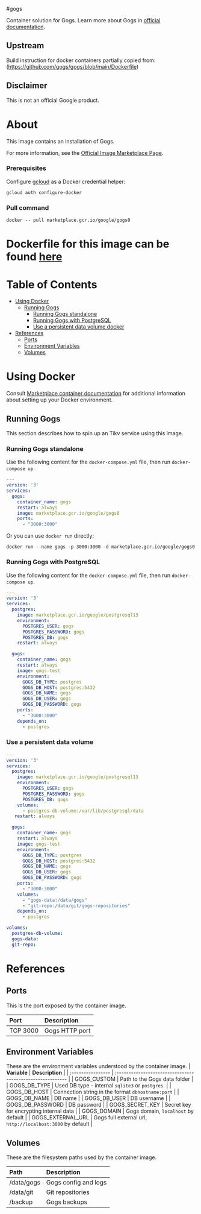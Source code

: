 #gogs

Container solution for Gogs.
Learn more about Gogs in [official documentation](https://gogs.io/docs/installation/configuration_and_run).

## Upstream

Build instruction for docker containers partially copied from:
(https://github.com/gogs/gogs/blob/main/Dockerfile)

## Disclaimer

This is not an official Google product.

# <a name="about"></a>About

This image contains an installation of Gogs.

For more information, see the
[Official Image Marketplace Page](https://console.cloud.google.com/marketplace/product/google/gogs0).

### Prerequisites

Configure [gcloud](https://cloud.google.com/sdk/gcloud/) as a Docker credential helper:

```shell
gcloud auth configure-docker
```
### Pull command

```shell
docker -- pull marketplace.gcr.io/google/gogs0
```

Dockerfile for this image can be found [here](https://github.com/GoogleCloudPlatform/click-to-deploy/tree/master/docker/gogs/0/debian11/0.12/)
=======

# <a name="table-of-contents"></a>Table of Contents
* [Using Docker](#using-docker)
  * [Running Gogs](#running-gogs-docker)
    * [Running Gogs standalone](#Runnung-Gogs-standalone)
    * [Running Gogs with PostgreSQL](#Runnung-Gogs-with-PostgreSQL)
    * [Use a persistent data volume docker](#Use-a-persistent-data-volume)
* [References](#references)
  * [Ports](#references-ports)
  * [Environment Variables](#references-environment-variables)
  * [Volumes](#references-volumes)

# <a name="using-docker"></a>Using Docker

Consult [Marketplace container documentation](https://cloud.google.com/marketplace/docs/container-images)
for additional information about setting up your Docker environment.

## <a name="running-gogs-docker"></a>Running Gogs

This section describes how to spin up an Tikv service using this image.

### <a name="Runnung-Gogs-standalone"></a>Running Gogs standalone

Use the following content for the `docker-compose.yml` file, then run `docker-compose up`.

```yaml
---
version: '3'
services:
  gogs:
    container_name: gogs
    restart: always
    image: marketplace.gcr.io/google/gogs0
    ports:
      - "3000:3000"
```

Or you can use `docker run` directly:

```shell
docker run --name gogs -p 3000:3000 -d marketplace.gcr.io/google/gogs0
```

### <a name="Runnung-Gogs-with-PostgreSQL"></a>Running Gogs with PostgreSQL

Use the following content for the `docker-compose.yml` file, then run `docker-compose up`.

```yaml
---
version: '3'
services:
  postgres:
    image: marketplace.gcr.io/google/postgresql13
    environment:
      POSTGRES_USER: gogs
      POSTGRES_PASSWORD: gogs
      POSTGRES_DB: gogs
    restart: always

  gogs:
    container_name: gogs
    restart: always
    image: gogs-test
    environment:
      GOGS_DB_TYPE: postgres
      GOGS_DB_HOST: postgres:5432
      GOGS_DB_NAME: gogs
      GOGS_DB_USER: gogs
      GOGS_DB_PASSWORD: gogs
    ports:
      - "3000:3000"
    depends_on:
      - postgres
```

### <a name="use-a-persistent-data-volume-docker"></a>Use a persistent data volume

```yaml
---
version: '3'
services:
  postgres:
    image: marketplace.gcr.io/google/postgresql13
    environment:
      POSTGRES_USER: gogs
      POSTGRES_PASSWORD: gogs
      POSTGRES_DB: gogs
    volumes:
      - postgres-db-volume:/var/lib/postgresql/data
   restart: always

  gogs:
    container_name: gogs
    restart: always
    image: gogs-test
    environment:
      GOGS_DB_TYPE: postgres
      GOGS_DB_HOST: postgres:5432
      GOGS_DB_NAME: gogs
      GOGS_DB_USER: gogs
      GOGS_DB_PASSWORD: gogs
    ports:
      - "3000:3000"
    volumes:
      - "gogs-data:/data/gogs"
      - "git-repo:/data/git/gogs-repositories"
    depends_on:
      - postgres

volumes:
  postgres-db-volume:
  gogs-data:
  git-repo:
```

# <a name="references"></a>References

## <a name="references-ports"></a>Ports

This is the port exposed by the container image.

| **Port**  | **Description**  |
| :-------- | :--------------- |
| TCP 3000    | Gogs HTTP port |

## <a name="references-environment-variables"></a>Environment Variables

These are the environment variables understood by the container image.
| **Variable**      | **Description**                                            |
| :---------------- | :--------------------------------------------------------- |
| GOGS_CUSTOM       | Path to the Gogs data folder                               |
| GOGS_DB_TYPE      | Used DB type - internal `sqlite3` or `postgres`.           |
| GOGS_DB_HOST      | Connection string in the format `dbhostname:port`          |
| GOGS_DB_NAME      | DB name                                                    |
| GOGS_DB_USER      | DB username                                                |
| GOGS_DB_PASSWORD  | DB password                                                |
| GOGS_SECRET_KEY   | Secret key for encrypting internal data                    |
| GOGS_DOMAIN       | Gogs domain, `localhost` by default                        |
| GOGS_EXTERNAL_URL | Gogs full external url, `http://localhost:3000` by default |


## <a name="references-volumes"></a>Volumes

These are the filesystem paths used by the container image.

| **Path**     | **Description**      |
| :----------- | :------------------- |
| /data/gogs   | Gogs config and logs |
| /data/git    | Git repositories     |
| /backup      | Gogs backups         |




